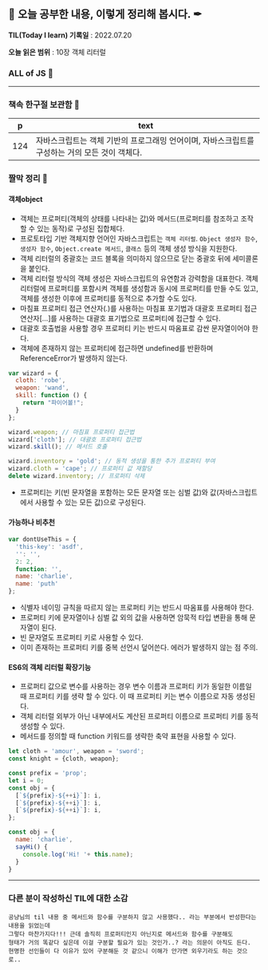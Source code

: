 ## 📕 오늘 공부한 내용, 이렇게 정리해 봅시다. ✒

**TIL(Today I learn) 기록일** : 2022.07.20

**오늘 읽은 범위** : 10장 객체 리터럴

### ALL of JS 📑

---

### 책속 한구절 보관함 📖

| p    | text                                           |
| ---- | ---------------------------------------------- |
| 124  | 자바스크립트는 객체 기반의 프로그래밍 언어이며, 자바스크립트를 구성하는 거의 모든 것이 객체다. |


### 짤막 정리 🔖

#### 객체object
- 객체는 프로퍼티(객체의 상태를 나타내는 값)와 메서드(프로퍼티를 참조하고 조작할 수 있는 동작)로 구성된 집합체다.
- 프로토타입 기반 객체지향 언어인 자바스크립트는 `객체 리터럴`. `Object 생성자 함수`, `생성자 함수`, `Object.create 메서드`, `클래스` 등의 객체 생성 방식을 지원한다.
- 객체 리터럴의 중괄호는 코드 블록을 의미하지 않으므로 닫는 중괄호 뒤에 세미콜론을 붙인다.
- 객체 리터럴 방식의 객체 생성은 자바스크립트의 유연함과 강력함을 대표한다. 객체 리터럴에 프로퍼티를 포함시켜 객체를 생성함과 동시에 프로퍼티를 만들 수도 있고, 객체를 생성한 이후에 프로퍼티를 동적으로 추가할 수도 있다.
- 마침표 프로퍼티 접근 연산자(.)를 사용하는 마침표 포기법과 대괄호 프로퍼티 접근 연산자[...]를 사용하는 대괄호 표기법으로 프로퍼티에 접근할 수 있다.
- 대괄호 호출법을 사용할 경우 프로퍼티 키는 반드시 따옴표로 감싼 문자열이어야 한다.
- 객체에 존재하지 않는 프로퍼티에 접근하면 undefined를 반환하며 ReferenceError가 발생하지 않는다.

```js
var wizard = {
  cloth: 'robe',
  weapon: 'wand',
  skill: function () {
    return "파이어볼!";
  }
};

wizard.weapon; // 마침표 프로퍼티 접근법
wizard['cloth']; // 대괄호 프로퍼티 접근법
wizard.skill(); // 메서드 호출

wizard.inventory = 'gold'; // 동적 생성을 통한 추가 프로퍼티 부여
wizard.cloth = 'cape'; // 프로퍼티 값 재할당
delete wizard.inventory; // 프로퍼티 삭제
```

- 프로퍼티는 키(빈 문자열을 포함하는 모든 문자열 또는 심벌 값)와 값(자바스크립트에서 사용할 수 있는 모든 값)으로 구성된다.

#### 가능하나 비추천
```js
var dontUseThis = {
  'this-key': 'asdf',
  '': '',
  2: 2,
  function: '',
  name: 'charlie',
  name: 'puth'
};
```
- 식별자 네이밍 규칙을 따르지 않는 프로퍼티 키는 반드시 따옴표를 사용해야 한다.
- 프로퍼티 키에 문자열이나 심벌 값 외의 값을 사용하면 암묵적 타입 변환을 통해 문자열이 된다.
- 빈 문자열도 프로퍼티 키로 사용할 수 있다.
- 이미 존재하는 프로퍼티 키를 중복 선언시 덮어쓴다. 에러가 발생하지 않는 점 주의.

#### ES6의 객체 리터럴 확장기능
- 프로퍼티 값으로 변수를 사용하는 경우 변수 이름과 프로퍼티 키가 동일한 이름일 때 프로퍼티 키를 생략 할 수 있다. 이 때 프로퍼티 키는 변수 이름으로 자동 생성된다.
- 객체 리터럴 외부가 아닌 내부에서도 계산된 프로퍼티 이름으로 프로퍼티 키를 동적 생성할 수 있다.
- 메서드를 정의할 때 function 키워드를 생략한 축약 표현을 사용할 수 있다.

```js
let cloth = 'amour', weapon = 'sword';
const knight = {cloth, weapon};

const prefix = 'prop';
let i = 0;
const obj = {
  [`${prefix}-${++i}`]: i,
  [`${prefix}-${++i}`]: i,
  [`${prefix}-${++i}`]: i,
};

const obj = {
  name: 'charlie',
  sayHi() {
    console.log('Hi! '+ this.name);
  }
}
```

---

### 다른 분이 작성하신 TIL에 대한 소감
```
공냥님의 til 내용 중 메서드와 함수를 구분하지 않고 사용했다.. 라는 부분에서 반성한다는 내용을 읽었는데
그렇다 마찬가지다!!! 근데 솔직히 프로퍼티인지 아닌지로 메서드와 함수를 구분해도
형태가 거의 똑같다 싶은데 이걸 구분할 필요가 있는 것인가..? 라는 의문이 아직도 든다.
현명한 선인들이 다 이유가 있어 구분해둔 것 같으니 이해가 안가면 외우기라도 하는 것으로..
```
